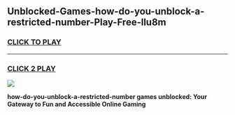 
## Unblocked-Games-how-do-you-unblock-a-restricted-number-Play-Free-llu8m
<h3>
<a href="https://premium76.site?title=how-do-you-unblock-a-restricted-number&ref=19M">CLICK TO PLAY</a></h3>
<hr>

<h3>
<a href="https://premium76.site?title=how-do-you-unblock-a-restricted-number&ref=19M">CLICK 2 PLAY</a>
  
</h3>

<a href="https://premium76.site?title=how-do-you-unblock-a-restricted-number&ref=19M"><img src="https://clearcache.store/games.png"></a>


**how-do-you-unblock-a-restricted-number games unblocked: Your Gateway to Fun and Accessible Online Gaming**
